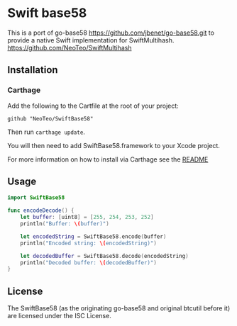# Swift base58

This is a port of go-base58 https://github.com/jbenet/go-base58.git to provide a native Swift implementation for SwiftMultihash. https://github.com/NeoTeo/SwiftMultihash

## Installation

### Carthage
Add the following to the Cartfile at the root of your project:
```
github "NeoTeo/SwiftBase58"
```

Then run `carthage update`.

You will then need to add SwiftBase58.framework to your Xcode project.

For more information on how to install via Carthage see the [README][carthage-installation]

[carthage-installation]: https://github.com/Carthage/Carthage#adding-frameworks-to-an-application

## Usage
```Swift
import SwiftBase58

func encodeDecode() {
    let buffer: [uint8] = [255, 254, 253, 252]
    println("Buffer: \(buffer)")

    let encodedString = SwiftBase58.encode(buffer)
    println("Encoded string: \(encodedString)")

    let decodedBuffer = SwiftBase58.decode(encodedString)
    println("Decoded buffer: \(decodedBuffer)")
}
```
## License
The SwiftBase58 (as the originating go-base58 and original btcutil before it) are licensed under the ISC License.

